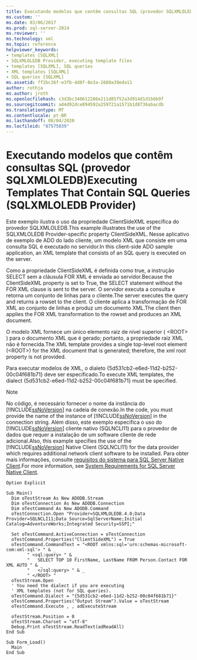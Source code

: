 ```yaml
---
title: Executando modelos que contêm consultas SQL (provedor SQLXMLOLEDB) | Microsoft Docs
ms.custom: ''
ms.date: 03/06/2017
ms.prod: sql-server-2014
ms.reviewer: ''
ms.technology: xml
ms.topic: reference
helpviewer_keywords:
- templates [SQLXML]
- SQLXMLOLEDB Provider, executing template files
- templates [SQLXML], SQL queries
- XML templates [SQLXML]
- SQL queries [SQLXML]
ms.assetid: ff2bc36f-e3fb-4d8f-8e3a-2680a39eda11
author: rothja
ms.author: jroth
ms.openlocfilehash: c3d3bc340612286e211d85f52a3d914d1d1b6b9f
ms.sourcegitcommit: ad4d92dce894592a259721a1571b1d8736abacdb
ms.translationtype: MT
ms.contentlocale: pt-BR
ms.lasthandoff: 08/04/2020
ms.locfileid: "87575039"
---
```

# <a name="executing-templates-that-contain-sql-queries-sqlxmloledb-provider"></a><span data-ttu-id="43506-102">Executando modelos que contêm consultas SQL (provedor SQLXMLOLEDB)</span><span class="sxs-lookup"><span data-stu-id="43506-102">Executing Templates That Contain SQL Queries (SQLXMLOLEDB Provider)</span></span>
  <span data-ttu-id="43506-103">Este exemplo ilustra o uso da propriedade ClientSideXML específica do provedor SQLXMLOLEDB.</span><span class="sxs-lookup"><span data-stu-id="43506-103">This example illustrates the use of the SQLXMLOLEDB Provider-specific property ClientSideXML.</span></span> <span data-ttu-id="43506-104">Nesse aplicativo de exemplo de ADO do lado cliente, um modelo XML que consiste em uma consulta SQL é executado no servidor.</span><span class="sxs-lookup"><span data-stu-id="43506-104">In this client-side ADO sample application, an XML template that consists of an SQL query is executed on the server.</span></span>  
  
 <span data-ttu-id="43506-105">Como a propriedade ClientSideXML é definida como true, a instrução SELECT sem a cláusula FOR XML é enviada ao servidor.</span><span class="sxs-lookup"><span data-stu-id="43506-105">Because the ClientSideXML property is set to True, the SELECT statement without the FOR XML clause is sent to the server.</span></span> <span data-ttu-id="43506-106">O servidor executa a consulta e retorna um conjunto de linhas para o cliente.</span><span class="sxs-lookup"><span data-stu-id="43506-106">The server executes the query and returns a rowset to the client.</span></span> <span data-ttu-id="43506-107">O cliente aplica a transformação de FOR XML ao conjunto de linhas e produz um documento XML.</span><span class="sxs-lookup"><span data-stu-id="43506-107">The client then applies the FOR XML transformation to the rowset and produces an XML document.</span></span>  
  
 <span data-ttu-id="43506-108">O modelo XML fornece um único elemento raiz de nível superior ( \<ROOT> ) para o documento XML que é gerado; portanto, a propriedade raiz XML não é fornecida.</span><span class="sxs-lookup"><span data-stu-id="43506-108">The XML template provides a single top-level root element (\<ROOT>) for the XML document that is generated; therefore, the xml root property is not provided.</span></span>  
  
 <span data-ttu-id="43506-109">Para executar modelos de XML, o dialeto {5d531cb2-e6ed-11d2-b252-00c04f681b71} deve ser especificado.</span><span class="sxs-lookup"><span data-stu-id="43506-109">To execute XML templates, the dialect {5d531cb2-e6ed-11d2-b252-00c04f681b71} must be specified.</span></span>  
  
> [!NOTE]  
>  <span data-ttu-id="43506-110">No código, é necessário fornecer o nome da instância do [!INCLUDE[ssNoVersion](../../../includes/ssnoversion-md.md)] na cadeia de conexão.</span><span class="sxs-lookup"><span data-stu-id="43506-110">In the code, you must provide the name of the instance of [!INCLUDE[ssNoVersion](../../../includes/ssnoversion-md.md)] in the connection string.</span></span> <span data-ttu-id="43506-111">Além disso, este exemplo especifica o uso do [!INCLUDE[ssNoVersion](../../../includes/ssnoversion-md.md)] cliente nativo (SQLNCLI11) para o provedor de dados que requer a instalação de um software cliente de rede adicional.</span><span class="sxs-lookup"><span data-stu-id="43506-111">Also, this example specifies the use of the [!INCLUDE[ssNoVersion](../../../includes/ssnoversion-md.md)] Native Client (SQLNCLI11) for the data provider which requires additional network client software to be installed.</span></span> <span data-ttu-id="43506-112">Para obter mais informações, consulte [requisitos do sistema para SQL Server Native Client](../../native-client/system-requirements-for-sql-server-native-client.md).</span><span class="sxs-lookup"><span data-stu-id="43506-112">For more information, see [System Requirements for SQL Server Native Client](../../native-client/system-requirements-for-sql-server-native-client.md).</span></span>  
  
```  
Option Explicit  
  
Sub Main()  
  Dim oTestStream As New ADODB.Stream  
  Dim oTestConnection As New ADODB.Connection  
  Dim oTestCommand As New ADODB.Command  
  oTestConnection.Open "Provider=SQLXMLOLEDB.4.0;Data Provider=SQLNCLI11;Data Source=SqlServerName;Initial Catalog=AdventureWorks;Integrated Security=SSPI;"  
  
  Set oTestCommand.ActiveConnection = oTestConnection  
  oTestCommand.Properties("ClientSideXML") = True  
  oTestCommand.CommandText = "<ROOT xmlns:sql='urn:schemas-microsoft-com:xml-sql'> " & _  
        " <sql:query> " & _  
        "   SELECT TOP 10 FirstName, LastName FROM Person.Contact FOR XML AUTO " & _  
        "   </sql:query> " & _  
        " </ROOT> "  
  oTestStream.Open  
  ' You need the dialect if you are executing   
  ' XML templates (not for SQL queries).  
  oTestCommand.Dialect = "{5d531cb2-e6ed-11d2-b252-00c04f681b71}"  
  oTestCommand.Properties("Output Stream").Value = oTestStream  
  oTestCommand.Execute , , adExecuteStream  
  
  oTestStream.Position = 0  
  oTestStream.Charset = "utf-8"  
  Debug.Print oTestStream.ReadText(adReadAll)  
End Sub  
  
Sub Form_Load()  
  Main  
End Sub  
```  
  
  
